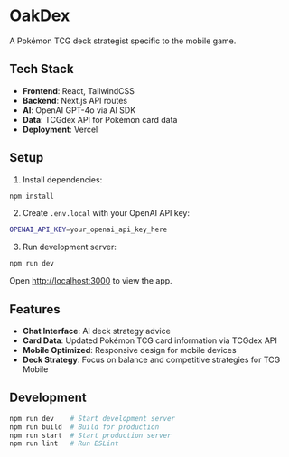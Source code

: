 # OakDex

A Pokémon TCG deck strategist specific to the mobile game.

## Tech Stack

- **Frontend**: React, TailwindCSS
- **Backend**: Next.js API routes
- **AI**: OpenAI GPT-4o via AI SDK
- **Data**: TCGdex API for Pokémon card data
- **Deployment**: Vercel

## Setup

1. Install dependencies:
```bash
npm install
```

2. Create `.env.local` with your OpenAI API key:
```bash
OPENAI_API_KEY=your_openai_api_key_here
```

3. Run development server:
```bash
npm run dev
```

Open [http://localhost:3000](http://localhost:3000) to view the app.

## Features

- **Chat Interface**: AI deck strategy advice
- **Card Data**: Updated Pokémon TCG card information via TCGdex API
- **Mobile Optimized**: Responsive design for mobile devices
- **Deck Strategy**: Focus on balance and competitive strategies for TCG Mobile

## Development

```bash
npm run dev    # Start development server
npm run build  # Build for production
npm run start  # Start production server
npm run lint   # Run ESLint
```
